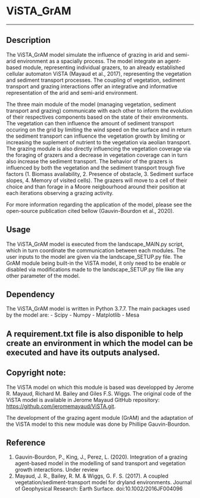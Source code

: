 # ViSTA_GrAM
------------------------------------------------------------------------------------------------------------------------------------------------------
## Description

The ViSTA_GrAM model simulate the influence of grazing in arid and semi-arid environment as a spacially process. The model integrate an agent-based module, representing individual grazers, to an 
already established cellular automaton ViSTA (Mayaud et al., 2017), representing the vegetation and sediment transport processes. The coupling of vegetation, sediment transport and grazing
interactions offer an integrative and informative representation of the arid and semi-arid environment. 

The three main module of the model (managing vegetation, sediment transport and grazing) communicate with each other to inform the evolution of their respectives components 
based on the state of their environments. The vegetation can then influence the amount of sediment transport occuring on the grid by limiting the wind speed on the surface and 
in return the sediment transport can influence the vegetation growth by limiting or increasing the suplement of nutrient to the vegetation via aeolian transport. The grazing module 
is also directly influencing the vegetation coverage via the foraging of grazers and a decrease in vegetation coverage can in turn also increase the sediment transport. The behavior of 
the grazers is influenced by both the vegetation and the sediment transport trough five factors (1. Biomass availability, 2. Presence of obstacle, 3. Sediment surface slopes, 4. Memory of visited cells).
The grazers will move to a cell of their choice and than forage in a Moore neigbourhood around their position at each iterations observing a grazing activity.

For more information regarding the application of the model, please see the open-source publication cited bellow (Gauvin-Bourdon et al., 2020).

## Usage

The ViSTA_GrAM model is executed from the landscape_MAIN.py script, which in turn coordinate the communication between each modules. The user inputs to the model 
are given via the landscape_SETUP.py file. The GrAM module being built-in the ViSTA model, it only need to be enable or disabled via modifications made to the landscape_SETUP.py file
like any other parameter of the model.

## Dependency

The ViSTA_GrAM model is written in Python 3.7.7.
The main packages used by the model are: 
    - Scipy
    - Numpy
    - Matplotlib
    - Mesa

A requirement.txt file is also disponible to help create an environment in which the model can be executed and have its outputs analysed.
------------------------------------------------------------------------------------------------------------------------------------------------------
## Copyright note: 

The ViSTA model on which this module is based was developped by Jerome R. Mayaud, Richard M. Bailey and Giles F.S. Wiggs.
The original code of the ViSTA model is available in Jerome Mayaud GitHub repository: https://github.com/jeromemayaud/ViSTA.git.

The development of the grazing agent module (GrAM) and the adaptation of the ViSTA model to this new module was done by Phillipe Gauvin-Bourdon.

## Reference
1. Gauvin-Bourdon, P., King, J., Perez, L. (2020). Integration of a grazing agent-based model in the modelling of sand transport and vegetation growth interactions. Under review
2. Mayaud, J. R., Bailey, R. M. & Wiggs, G. F. S. (2017). A coupled vegetation/sediment-transport model for dryland environments. Journal of Geophysical Research: Earth Surface. doi:10.1002/2016JF004096